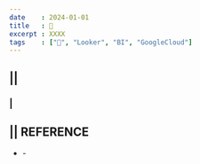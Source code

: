 ```yaml
---
date    : 2024-01-01
title   : 🫧 
excerpt : XXXX 
tags    : ["🫧", "Looker", "BI", "GoogleCloud"]
---
```


## || 
### |

## || REFERENCE
- []() -